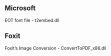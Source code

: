 ## Microsoft
EOT font file - t2embed.dll

## Foxit
Foxit’s Image Conversion  - ConvertToPDF_x86.dll
